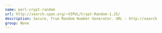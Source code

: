 ```yaml
---
name: perl-crypt-random
url: http://search.cpan.org/~VIPUL/Crypt-Random-1.25/
description: Secure, True Random Number Generator. URL : http://search.cpan.org/~VIPUL/Crypt-Random-1.25/ Groups : None
group: None
---
```

